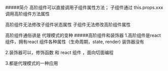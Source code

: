 #####简介
高阶组件可以直接调用子组件属性方法；
子组件通过 this.props.xxx调用高阶组件方法属性

高阶组件无法修改子组件状态属性
子组件无法修改高阶组件属性

高阶组件通俗讲是 代理模式的变种
#####高阶组件和装饰器
1.高阶组件是react 组件，拥有react 组件各种属性（生命周期，state, render)
装饰器没有

2.装饰器可以，修饰函数 和 react 组件 ，面向切面编程

3.都是代理模式的一种应用
